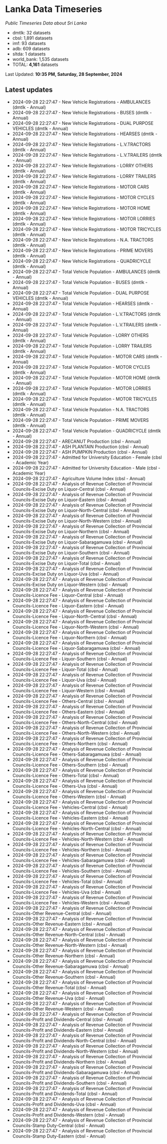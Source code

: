 # Lanka Data Timeseries
*Public Timeseries Data about Sri Lanka*

* dmtlk: 32 datasets
* cbsl: 1,891 datasets
* imf: 93 datasets
* adb: 609 datasets
* sltda: 1 datasets
* world_bank: 1,535 datasets
* TOTAL: **4,161** datasets

Last Updated: **10:35 PM, Saturday, 28 September, 2024**

## Latest updates

* 2024-09-28 22:27:47 - New Vehicle Registrations - AMBULANCES (dmtlk - Annual)
* 2024-09-28 22:27:47 - New Vehicle Registrations - BUSES (dmtlk - Annual)
* 2024-09-28 22:27:47 - New Vehicle Registrations - DUAL PURPOSE VEHICLES (dmtlk - Annual)
* 2024-09-28 22:27:47 - New Vehicle Registrations - HEARSES (dmtlk - Annual)
* 2024-09-28 22:27:47 - New Vehicle Registrations - L.V.TRACTORS (dmtlk - Annual)
* 2024-09-28 22:27:47 - New Vehicle Registrations - L.V.TRAILERS (dmtlk - Annual)
* 2024-09-28 22:27:47 - New Vehicle Registrations - LORRY OTHERS (dmtlk - Annual)
* 2024-09-28 22:27:47 - New Vehicle Registrations - LORRY TRAILERS (dmtlk - Annual)
* 2024-09-28 22:27:47 - New Vehicle Registrations - MOTOR CARS (dmtlk - Annual)
* 2024-09-28 22:27:47 - New Vehicle Registrations - MOTOR CYCLES (dmtlk - Annual)
* 2024-09-28 22:27:47 - New Vehicle Registrations - MOTOR HOME (dmtlk - Annual)
* 2024-09-28 22:27:47 - New Vehicle Registrations - MOTOR LORRIES (dmtlk - Annual)
* 2024-09-28 22:27:47 - New Vehicle Registrations - MOTOR TRICYCLES (dmtlk - Annual)
* 2024-09-28 22:27:47 - New Vehicle Registrations - N.A. TRACTORS (dmtlk - Annual)
* 2024-09-28 22:27:47 - New Vehicle Registrations - PRIME MOVERS (dmtlk - Annual)
* 2024-09-28 22:27:47 - New Vehicle Registrations - QUADRICYCLE (dmtlk - Annual)
* 2024-09-28 22:27:47 - Total Vehicle Population - AMBULANCES (dmtlk - Annual)
* 2024-09-28 22:27:47 - Total Vehicle Population - BUSES (dmtlk - Annual)
* 2024-09-28 22:27:47 - Total Vehicle Population - DUAL PURPOSE VEHICLES (dmtlk - Annual)
* 2024-09-28 22:27:47 - Total Vehicle Population - HEARSES (dmtlk - Annual)
* 2024-09-28 22:27:47 - Total Vehicle Population - L.V.TRACTORS (dmtlk - Annual)
* 2024-09-28 22:27:47 - Total Vehicle Population - L.V.TRAILERS (dmtlk - Annual)
* 2024-09-28 22:27:47 - Total Vehicle Population - LORRY OTHERS (dmtlk - Annual)
* 2024-09-28 22:27:47 - Total Vehicle Population - LORRY TRAILERS (dmtlk - Annual)
* 2024-09-28 22:27:47 - Total Vehicle Population - MOTOR CARS (dmtlk - Annual)
* 2024-09-28 22:27:47 - Total Vehicle Population - MOTOR CYCLES (dmtlk - Annual)
* 2024-09-28 22:27:47 - Total Vehicle Population - MOTOR HOME (dmtlk - Annual)
* 2024-09-28 22:27:47 - Total Vehicle Population - MOTOR LORRIES (dmtlk - Annual)
* 2024-09-28 22:27:47 - Total Vehicle Population - MOTOR TRICYCLES (dmtlk - Annual)
* 2024-09-28 22:27:47 - Total Vehicle Population - N.A. TRACTORS (dmtlk - Annual)
* 2024-09-28 22:27:47 - Total Vehicle Population - PRIME MOVERS (dmtlk - Annual)
* 2024-09-28 22:27:47 - Total Vehicle Population - QUADRICYCLE (dmtlk - Annual)
* 2024-09-28 22:27:47 - ARECANUT Production (cbsl - Annual)
* 2024-09-28 22:27:47 - ASH PLANTAIN Production (cbsl - Annual)
* 2024-09-28 22:27:47 - ASH PUMPKIN Production (cbsl - Annual)
* 2024-09-28 22:27:47 - Admitted for University Education - Female (cbsl - Academic Year)
* 2024-09-28 22:27:47 - Admitted for University Education - Male (cbsl - Academic Year)
* 2024-09-28 22:27:47 - Agriculture Volume Index (cbsl - Annual)
* 2024-09-28 22:27:47 - Analysis of Revenue Collection of Provincial Councils-Excise Duty on Liquor-Central (cbsl - Annual)
* 2024-09-28 22:27:47 - Analysis of Revenue Collection of Provincial Councils-Excise Duty on Liquor-Eastern (cbsl - Annual)
* 2024-09-28 22:27:47 - Analysis of Revenue Collection of Provincial Councils-Excise Duty on Liquor-North-Central (cbsl - Annual)
* 2024-09-28 22:27:47 - Analysis of Revenue Collection of Provincial Councils-Excise Duty on Liquor-North-Western (cbsl - Annual)
* 2024-09-28 22:27:47 - Analysis of Revenue Collection of Provincial Councils-Excise Duty on Liquor-Northern (cbsl - Annual)
* 2024-09-28 22:27:47 - Analysis of Revenue Collection of Provincial Councils-Excise Duty on Liquor-Sabaragamuwa (cbsl - Annual)
* 2024-09-28 22:27:47 - Analysis of Revenue Collection of Provincial Councils-Excise Duty on Liquor-Southern (cbsl - Annual)
* 2024-09-28 22:27:47 - Analysis of Revenue Collection of Provincial Councils-Excise Duty on Liquor-Total (cbsl - Annual)
* 2024-09-28 22:27:47 - Analysis of Revenue Collection of Provincial Councils-Excise Duty on Liquor-Uva (cbsl - Annual)
* 2024-09-28 22:27:47 - Analysis of Revenue Collection of Provincial Councils-Excise Duty on Liquor-Western (cbsl - Annual)
* 2024-09-28 22:27:47 - Analysis of Revenue Collection of Provincial Councils-Licence Fee - Liquor-Central (cbsl - Annual)
* 2024-09-28 22:27:47 - Analysis of Revenue Collection of Provincial Councils-Licence Fee - Liquor-Eastern (cbsl - Annual)
* 2024-09-28 22:27:47 - Analysis of Revenue Collection of Provincial Councils-Licence Fee - Liquor-North-Central (cbsl - Annual)
* 2024-09-28 22:27:47 - Analysis of Revenue Collection of Provincial Councils-Licence Fee - Liquor-North-Western (cbsl - Annual)
* 2024-09-28 22:27:47 - Analysis of Revenue Collection of Provincial Councils-Licence Fee - Liquor-Northern (cbsl - Annual)
* 2024-09-28 22:27:47 - Analysis of Revenue Collection of Provincial Councils-Licence Fee - Liquor-Sabaragamuwa (cbsl - Annual)
* 2024-09-28 22:27:47 - Analysis of Revenue Collection of Provincial Councils-Licence Fee - Liquor-Southern (cbsl - Annual)
* 2024-09-28 22:27:47 - Analysis of Revenue Collection of Provincial Councils-Licence Fee - Liquor-Total (cbsl - Annual)
* 2024-09-28 22:27:47 - Analysis of Revenue Collection of Provincial Councils-Licence Fee - Liquor-Uva (cbsl - Annual)
* 2024-09-28 22:27:47 - Analysis of Revenue Collection of Provincial Councils-Licence Fee - Liquor-Western (cbsl - Annual)
* 2024-09-28 22:27:47 - Analysis of Revenue Collection of Provincial Councils-Licence Fee - Others-Central (cbsl - Annual)
* 2024-09-28 22:27:47 - Analysis of Revenue Collection of Provincial Councils-Licence Fee - Others-Eastern (cbsl - Annual)
* 2024-09-28 22:27:47 - Analysis of Revenue Collection of Provincial Councils-Licence Fee - Others-North-Central (cbsl - Annual)
* 2024-09-28 22:27:47 - Analysis of Revenue Collection of Provincial Councils-Licence Fee - Others-North-Western (cbsl - Annual)
* 2024-09-28 22:27:47 - Analysis of Revenue Collection of Provincial Councils-Licence Fee - Others-Northern (cbsl - Annual)
* 2024-09-28 22:27:47 - Analysis of Revenue Collection of Provincial Councils-Licence Fee - Others-Sabaragamuwa (cbsl - Annual)
* 2024-09-28 22:27:47 - Analysis of Revenue Collection of Provincial Councils-Licence Fee - Others-Southern (cbsl - Annual)
* 2024-09-28 22:27:47 - Analysis of Revenue Collection of Provincial Councils-Licence Fee - Others-Total (cbsl - Annual)
* 2024-09-28 22:27:47 - Analysis of Revenue Collection of Provincial Councils-Licence Fee - Others-Uva (cbsl - Annual)
* 2024-09-28 22:27:47 - Analysis of Revenue Collection of Provincial Councils-Licence Fee - Others-Western (cbsl - Annual)
* 2024-09-28 22:27:47 - Analysis of Revenue Collection of Provincial Councils-Licence Fee - Vehicles-Central (cbsl - Annual)
* 2024-09-28 22:27:47 - Analysis of Revenue Collection of Provincial Councils-Licence Fee - Vehicles-Eastern (cbsl - Annual)
* 2024-09-28 22:27:47 - Analysis of Revenue Collection of Provincial Councils-Licence Fee - Vehicles-North-Central (cbsl - Annual)
* 2024-09-28 22:27:47 - Analysis of Revenue Collection of Provincial Councils-Licence Fee - Vehicles-North-Western (cbsl - Annual)
* 2024-09-28 22:27:47 - Analysis of Revenue Collection of Provincial Councils-Licence Fee - Vehicles-Northern (cbsl - Annual)
* 2024-09-28 22:27:47 - Analysis of Revenue Collection of Provincial Councils-Licence Fee - Vehicles-Sabaragamuwa (cbsl - Annual)
* 2024-09-28 22:27:47 - Analysis of Revenue Collection of Provincial Councils-Licence Fee - Vehicles-Southern (cbsl - Annual)
* 2024-09-28 22:27:47 - Analysis of Revenue Collection of Provincial Councils-Licence Fee - Vehicles-Total (cbsl - Annual)
* 2024-09-28 22:27:47 - Analysis of Revenue Collection of Provincial Councils-Licence Fee - Vehicles-Uva (cbsl - Annual)
* 2024-09-28 22:27:47 - Analysis of Revenue Collection of Provincial Councils-Licence Fee - Vehicles-Western (cbsl - Annual)
* 2024-09-28 22:27:47 - Analysis of Revenue Collection of Provincial Councils-Other Revenue-Central (cbsl - Annual)
* 2024-09-28 22:27:47 - Analysis of Revenue Collection of Provincial Councils-Other Revenue-Eastern (cbsl - Annual)
* 2024-09-28 22:27:47 - Analysis of Revenue Collection of Provincial Councils-Other Revenue-North-Central (cbsl - Annual)
* 2024-09-28 22:27:47 - Analysis of Revenue Collection of Provincial Councils-Other Revenue-North-Western (cbsl - Annual)
* 2024-09-28 22:27:47 - Analysis of Revenue Collection of Provincial Councils-Other Revenue-Northern (cbsl - Annual)
* 2024-09-28 22:27:47 - Analysis of Revenue Collection of Provincial Councils-Other Revenue-Sabaragamuwa (cbsl - Annual)
* 2024-09-28 22:27:47 - Analysis of Revenue Collection of Provincial Councils-Other Revenue-Southern (cbsl - Annual)
* 2024-09-28 22:27:47 - Analysis of Revenue Collection of Provincial Councils-Other Revenue-Total (cbsl - Annual)
* 2024-09-28 22:27:47 - Analysis of Revenue Collection of Provincial Councils-Other Revenue-Uva (cbsl - Annual)
* 2024-09-28 22:27:47 - Analysis of Revenue Collection of Provincial Councils-Other Revenue-Western (cbsl - Annual)
* 2024-09-28 22:27:47 - Analysis of Revenue Collection of Provincial Councils-Profit and Dividends-Central (cbsl - Annual)
* 2024-09-28 22:27:47 - Analysis of Revenue Collection of Provincial Councils-Profit and Dividends-Eastern (cbsl - Annual)
* 2024-09-28 22:27:47 - Analysis of Revenue Collection of Provincial Councils-Profit and Dividends-North-Central (cbsl - Annual)
* 2024-09-28 22:27:47 - Analysis of Revenue Collection of Provincial Councils-Profit and Dividends-North-Western (cbsl - Annual)
* 2024-09-28 22:27:47 - Analysis of Revenue Collection of Provincial Councils-Profit and Dividends-Northern (cbsl - Annual)
* 2024-09-28 22:27:47 - Analysis of Revenue Collection of Provincial Councils-Profit and Dividends-Sabaragamuwa (cbsl - Annual)
* 2024-09-28 22:27:47 - Analysis of Revenue Collection of Provincial Councils-Profit and Dividends-Southern (cbsl - Annual)
* 2024-09-28 22:27:47 - Analysis of Revenue Collection of Provincial Councils-Profit and Dividends-Total (cbsl - Annual)
* 2024-09-28 22:27:47 - Analysis of Revenue Collection of Provincial Councils-Profit and Dividends-Uva (cbsl - Annual)
* 2024-09-28 22:27:47 - Analysis of Revenue Collection of Provincial Councils-Profit and Dividends-Western (cbsl - Annual)
* 2024-09-28 22:27:47 - Analysis of Revenue Collection of Provincial Councils-Stamp Duty-Central (cbsl - Annual)
* 2024-09-28 22:27:47 - Analysis of Revenue Collection of Provincial Councils-Stamp Duty-Eastern (cbsl - Annual)